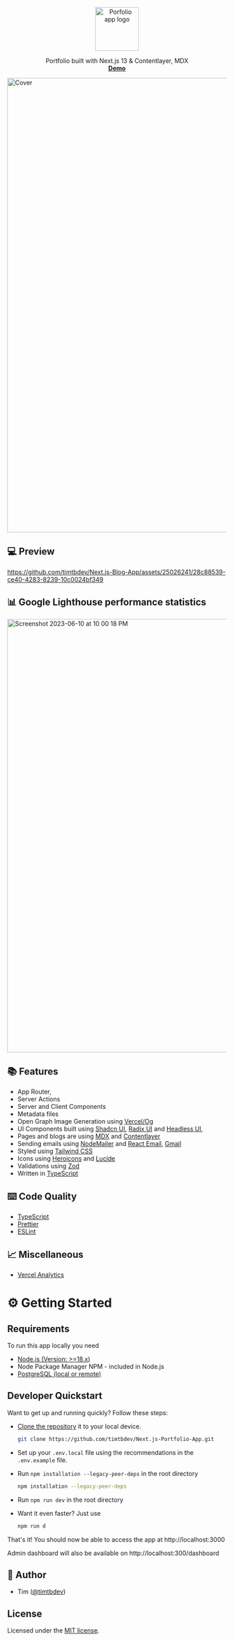 <p align="center" style="margin-top: 120px">
  <a href="https://timtb.dev">
   <img src="https://github.com/timtbdev/Next.js-Portfolio-App/assets/25026241/c7d3592a-444c-4b50-a3cb-ec3917526cfc" width="100px" alt="Porfolio app logo">
  </a>
</p>

  <p align="center">
  Portfolio built with Next.js 13 & Contentlayer, MDX
  <br>
    <a href="https://timtb.dev"><strong>Demo</strong></a>
  </p>

<img width="1040" alt="Cover" src="https://github.com/timtbdev/Next.js-Portfolio-App/assets/25026241/f7e5e9ab-b24b-4d34-9754-780eda858e95">

## 💻 Preview

https://github.com/timtbdev/Next.js-Blog-App/assets/25026241/28c88539-ce40-4283-8239-10c0024bf349

## 📊 Google Lighthouse performance statistics

<img width="992" alt="Screenshot 2023-06-10 at 10 00 18 PM" src="https://github.com/timtbdev/Portfolio/assets/25026241/ac4eacfb-d3e7-4afe-a092-d8c5d16a0a34">

## 📚 Features

- App Router,
- Server Actions
- Server and Client Components
- Metadata files
- Open Graph Image Generation using [Vercel/Og](https://vercel.com/docs/concepts/functions/edge-functions/og-image-generation)
- UI Components built using [Shadcn UI](https://ui.shadcn.com/), [Radix UI](https://www.radix-ui.com/) and [Headless UI](https://headlessui.com/),
- Pages and blogs are using [MDX](https://mdxjs.com/) and [Contentlayer](https://www.contentlayer.dev/)
- Sending emails using [NodeMailer](https://nodemailer.com) and [React Email](https://https://react.email/), [Gmail](https://gmail.com)
- Styled using [Tailwind CSS](https://tailwindcss.com/)
- Icons using [Heroicons](https://heroicons.com/) and [Lucide](https://lucide.dev/)
- Validations using [Zod](https://www.zod.dev)
- Written in [TypeScript](https://www.typescriptlang.org/)

## ⌨️ Code Quality

- [TypeScript](https://www.typescriptlang.org/)
- [Prettier](https://prettier.io/)
- [ESLint](https://eslint.org/)

## 📈 Miscellaneous

- [Vercel Analytics](https://vercel.com/analytics)

# ⚙️ Getting Started

## Requirements

To run this app locally you need

- [Node.js (Version: >=18.x)](https://nodejs.org/en/download/)
- Node Package Manager NPM - included in Node.js
- [PostgreSQL (local or remote)](https://www.postgresql.org/download/)

## Developer Quickstart

Want to get up and running quickly? Follow these steps:

- [Clone the repository](https://help.github.com/articles/cloning-a-repository/) it to your local device.

  ```sh
  git clone https://github.com/timtbdev/Next.js-Portfolio-App.git
  ```
- Set up your `.env.local` file using the recommendations in the `.env.example` file.
- Run `npm installation --legacy-peer-deps` in the root directory
  ```sh
  npm installation --legacy-peer-deps
  ```
- Run `npm run dev` in the root directory
- Want it even faster? Just use
  ```sh
  npm run d
  ```

That's it! You should now be able to access the app at http://localhost:3000

Admin dashboard will also be available on http://localhost:300/dashboard

## 🙇 Author

- Tim ([@timtbdev](https://twitter.com/timtbdev))

## License

Licensed under the [MIT license](https://github.com/shadcn/taxonomy/blob/main/LICENSE.md).
